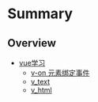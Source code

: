 # Summary

## Overview

* [vue学习](README.md)
  * [v-on  元素绑定事件](v-on.md)
  * [v\_text](vtext.md)
  * [v\_html](vhtml.md)

